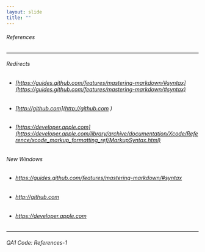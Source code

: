 ```yaml
---
layout: slide
title: "" 
---
```


###### References
---
###### Redirects
  * ###### [https://guides.github.com/features/mastering-markdown/#syntax](https://guides.github.com/features/mastering-markdown/#syntax) 
  * ###### [http://github.com](http://github.com )
  * ###### [https://developer.apple.com](https://developer.apple.com/library/archive/documentation/Xcode/Reference/xcode_markup_formatting_ref/MarkupSyntax.html)
  
###### New Windows      
  * <h6><a href="https://guides.github.com/features/mastering-markdown/#syntax" target="_blank">https://guides.github.com/features/mastering-markdown/#syntax</a><h6> 
  * <h6><a href="http://github.com" target="_blank">http://github.com</a><h6>
  * <h6><a href="https://developer.apple.com/library/archive/documentation/Xcode/Reference/xcode_markup_formatting_ref/MarkupSyntax.html" target="_blank">https://developer.apple.com</a><h6>
---    
<H6> QA1 Code: References-1

